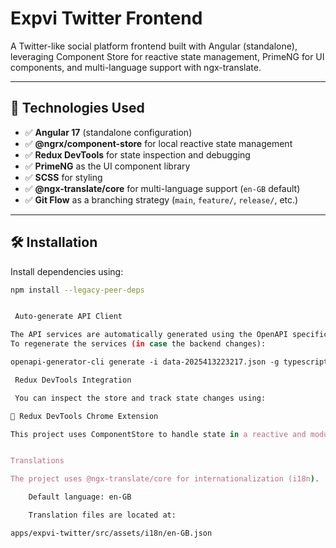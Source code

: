 # Expvi Twitter Frontend

A Twitter-like social platform frontend built with Angular (standalone), leveraging Component Store for reactive state management, PrimeNG for UI components, and multi-language support with ngx-translate.

---

## 🚀 Technologies Used

- ✅ **Angular 17** (standalone configuration)
- ✅ **@ngrx/component-store** for local reactive state management
- ✅ **Redux DevTools** for state inspection and debugging
- ✅ **PrimeNG** as the UI component library
- ✅ **SCSS** for styling
- ✅ **@ngx-translate/core** for multi-language support (`en-GB` default)
- ✅ **Git Flow** as a branching strategy (`main`, `feature/`, `release/`, etc.)

---

## 🛠️ Installation

Install dependencies using:

```bash
npm install --legacy-peer-deps


 Auto-generate API Client

The API services are automatically generated using the OpenAPI specification.
To regenerate the services (in case the backend changes):

openapi-generator-cli generate -i data-2025413223217.json -g typescript-angular -o apps/expvi-twitter/src/app/api

 Redux DevTools Integration

 You can inspect the store and track state changes using:

🔗 Redux DevTools Chrome Extension

This project uses ComponentStore to handle state in a reactive and modular way.


Translations

The project uses @ngx-translate/core for internationalization (i18n).

    Default language: en-GB

    Translation files are located at:

apps/expvi-twitter/src/assets/i18n/en-GB.json
